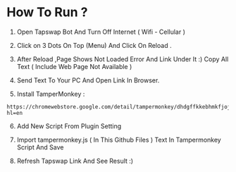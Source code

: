 # How To Run ?

1. Open Tapswap Bot And Turn Off Internet ( Wifi - Cellular )

2. Click on 3 Dots On Top (Menu) And Click On Reload .

3. After Reload ,Page Shows Not Loaded Error And Link Under It :) Copy All Text ( Include Web Page Not Available )

4. Send Text To Your PC And Open Link In Browser.

5. Install TamperMonkey :

````
https://chromewebstore.google.com/detail/tampermonkey/dhdgffkkebhmkfjojejmpbldmpobfkfo?hl=en
````

6. Add New Script From Plugin Setting

7. Import tampermonkey.js ( In This Github Files ) Text In Tampermonkey Script And Save

8. Refresh Tapswap Link And See Result :)

